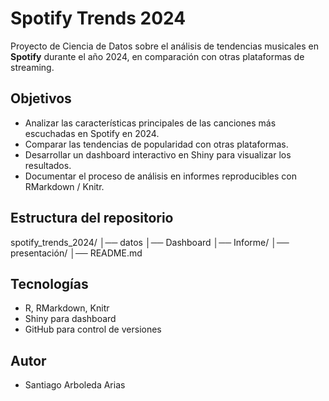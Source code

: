 # Spotify Trends 2024

 Proyecto de Ciencia de Datos sobre el análisis de tendencias musicales en **Spotify** durante el año 2024, en comparación con otras plataformas de streaming.

##  Objetivos
- Analizar las características principales de las canciones más escuchadas en Spotify en 2024.
- Comparar las tendencias de popularidad con otras plataformas.
- Desarrollar un dashboard interactivo en Shiny para visualizar los resultados.
- Documentar el proceso de análisis en informes reproducibles con RMarkdown / Knitr.

## Estructura del repositorio

spotify_trends_2024/
│── datos
│── Dashboard
│── Informe/
│── presentación/
│── README.md


##  Tecnologías
- R, RMarkdown, Knitr
- Shiny para dashboard
- GitHub para control de versiones

## Autor
- Santiago Arboleda Arias

